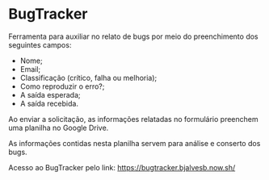 # BugTracker

Ferramenta para auxiliar no relato de bugs por meio do preenchimento dos seguintes campos:

- Nome;
- Email;
- Classificação (crítico, falha ou melhoria);
- Como reproduzir o erro?;
- A saída esperada;
- A saída recebida.

Ao enviar a solicitação, as informações relatadas no formulário preenchem uma planilha no Google Drive.

As informações contidas nesta planilha servem para análise e conserto dos bugs.

<p>Acesso ao BugTracker pelo link: <a href="https://bugtracker.bjalvesb.now.sh/" target="_blank">https://bugtracker.bjalvesb.now.sh/</a></p>

 

